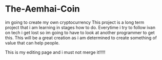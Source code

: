 # The-Aemhai-Coin
im going to create my own cryptocurrency
This project is a long term project that i am learning in stages how to do. Everytime i try to follow ivan on tech i get lost so im going to have to look at another programmer to get this. This will be a great creation as i am determined to create something of value that can help people.

This is my editing page and i must not merge it!!!!!
